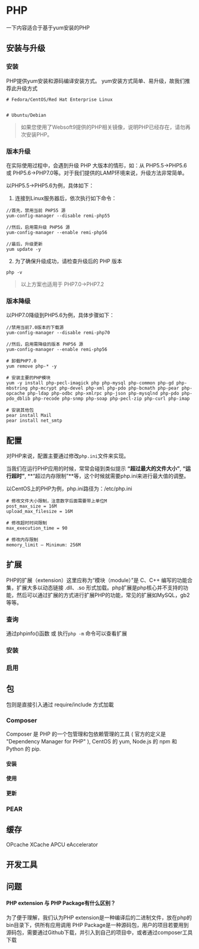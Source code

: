 # PHP

一下内容适合于基于yum安装的PHP

## 安装与升级

### 安装

PHP提供yum安装和源码编译安装方式。
yum安装方式简单、易升级，故我们推荐此升级方式

```
# Fedora/CentOS/Red Hat Enterprise Linux


# Ubuntu/Debian

```


> 如果您使用了Websoft9提供的PHP相关镜像，说明PHP已经存在，请勿再次安装PHP。  

### 版本升级

在实际使用过程中，会遇到升级 PHP 大版本的情形，如：从 PHP5.5->PHP5.6 或 PHP5.6->PHP7.0等。对于我们提供的LAMP环境来说，升级方法非常简单。

以PHP5.5->PHP5.6为例，具体如下：

1. 连接到Linux服务器后，依次执行如下命令：
```
//首先，禁用当前 PHP55 源
yum-config-manager --disable remi-php55   

//然后，启用需升级 PHP56 源
yum-config-manager --enable remi-php56     

//最后，升级更新
yum update -y
```


2. 为了确保升级成功，请检查升级后的 PHP 版本
```
php -v
```

> 以上方案也适用于 PHP7.0->PHP7.2

### 版本降级

以PHP7.0降级到PHP5.6为例，具体步骤如下：

```
//禁用当前7.0版本的下载源
yum-config-manager --disable remi-php70

//然后，启用需降级的版本 PHP56 源
yum-config-manager --enable remi-php56     

# 卸载PHP7.0
yum remove php-* -y

# 安装主要的PHP模块
yum -y install php-pecl-imagick php php-mysql php-common php-gd php-mbstring php-mcrypt php-devel php-xml php-pdo php-bcmath php-pear php-opcache php-ldap php-odbc php-xmlrpc php-json php-mysqlnd php-pdo php-pdo_dblib php-recode php-snmp php-soap php-pecl-zip php-curl php-imap

# 安装其他包
pear install Mail
pear install net_smtp
```



## 配置

对PHP来说，配置主要通过修改`php.ini`文件来实现。

当我们在运行PHP应用的时候，常常会碰到类似提示 **“超过最大的文件大小”**, **“运行超时”**, **“超过内存限制”**等，这个时候就需要php.ini来进行最大值的调整。

以CentOS上的PHP为例，php.ini路径为：/etc/php.ini

```shell
# 修改文件大小限制，注意数字后面需要带上单位M
post_max_size = 16M
upload_max_filesize = 16M

# 修改超时时间限制
max_execution_time = 90

# 修改内存限制
memory_limit – Minimum: 256M
```

## 扩展

PHP的扩展（extension）这里应称为“模块（module）”是 C、C++ 编写的功能合集，扩展大多以动态链接 .dll、.so 形式加载。php扩展是php核心并不支持的功能，然后可以通过扩展的方式进行扩展PHP的功能，常见的扩展如MySQL，gb2等等。

### 查询

通过phpinfo()函数 或 执行`php -m` 命令可以查看扩展

### 安装

### 启用

## 包

包则是直接引入通过 require/include 方式加載

### Composer

Composer 是 PHP 的一个包管理和包依赖管理的工具 ( 官方的定义是 "Dependency Manager for PHP" ), CentOS 的 yum, Node.js 的 npm 和 Python 的 pip.

#### 安装
#### 使用
#### 更新

### PEAR 

## 缓存

OPcache
XCache
APCU
eAccelerator


## 开发工具

## 问题

#### PHP extension 与 PHP Package有什么区别？
为了便于理解，我们认为PHP extension是一种编译后的二进制文件，放在php的bin目录下，供所有应用调用
PHP Package是一种源码包，用户的项目若要用到源码包，需要通过Github下载，并引入到自己的项目中，或者通过composer工具下载
